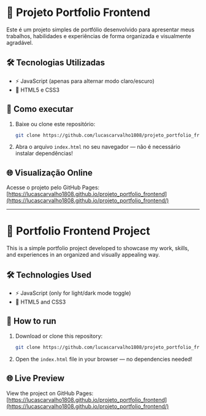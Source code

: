 # 🎨 Projeto Portfolio Frontend

Este é um projeto simples de portfólio desenvolvido para apresentar meus trabalhos, habilidades e experiências de forma organizada e visualmente agradável.

## 🛠️ Tecnologias Utilizadas

- ⚡ JavaScript (apenas para alternar modo claro/escuro)
- 🎨 HTML5 e CSS3

## 🚀 Como executar

1. Baixe ou clone este repositório:
   ```bash
   git clone https://github.com/lucascarvalho1808/projeto_portfolio_frontend.git
   ```
2. Abra o arquivo `index.html` no seu navegador — não é necessário instalar dependências!

## 🌐 Visualização Online

Acesse o projeto pelo GitHub Pages:  
[https://lucascarvalho1808.github.io/projeto_portfolio_frontend](https://lucascarvalho1808.github.io/projeto_portfolio_frontend/)

---

# 🎨 Portfolio Frontend Project

This is a simple portfolio project developed to showcase my work, skills, and experiences in an organized and visually appealing way.

## 🛠️ Technologies Used

- ⚡ JavaScript (only for light/dark mode toggle)
- 🎨 HTML5 and CSS3

## 🚀 How to run

1. Download or clone this repository:
   ```bash
   git clone https://github.com/lucascarvalho1808/projeto_portfolio_frontend.git
   ```
2. Open the `index.html` file in your browser — no dependencies needed!

## 🌐 Live Preview

View the project on GitHub Pages:  
[https://lucascarvalho1808.github.io/projeto_portfolio_frontend](https://lucascarvalho1808.github.io/projeto_portfolio_frontend/)
